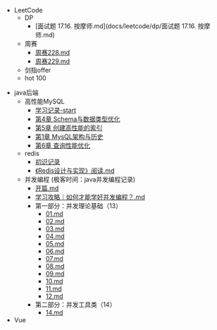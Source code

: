* LeetCode
    * DP
        -  [面试题 17.16. 按摩师.md](docs/leetcode/dp/面试题 17.16. 按摩师.md) 
    * 周赛
        *  [周赛228.md](docs/weekly/228)
        *   [周赛229.md](docs/weekly/229.md) 
    * 剑指offer
    * hot 100

- java后端
  - 高性能MySQL
    -  [学习记录-start](docs/mysql/01.md) 
    -  [第4章 Schema与数据类型优化](docs/mysql/02.md) 
    -  [第5章 创建高性能的索引](docs/mysql/03.md) 
    -  [第1章 MysQL架构与历史](docs/mysql/04.md) 
    -  [第6章 查询性能优化](docs/mysql/05.md) 
  - redis
    -  [初识记录](docs/redis/introduction.md) 
    -  [《Redis设计与实现》阅读.md](docs/redis/《Redis设计与实现》阅读.md) 
  - 并发编程 (极客时间：java并发编程记录)
    -  [开篇.md](docs/concurent/序言.md) 
    -  [学习攻略｜如何才能学好并发编程？.md](docs/concurent/学习攻略｜如何才能学好并发编程？.md) 
    - 第一部分：并发理论基础（13）
      -  [01.md](docs/concurent/01.md) 
      -  [02.md](docs/concurent/02.md) 
      -  [03.md](docs/concurent/03.md) 
      -  [04.md](docs/concurent/04.md) 
      -  [05.md](docs/concurent/05.md) 
      -   [06.md](docs/concurent/06.md) 
      -   [07.md](docs/concurent/07.md) 
      -   [08.md](docs/concurent/08.md) 
      -   [09.md](docs/concurent/09.md) 
      -   [10.md](docs/concurent/10.md) 
      -   [11.md](docs/concurent/11.md)  
      -  [12.md](docs/concurent/12.md) 
    -  第二部分：并发工具类（14）
       -   [14.md](docs/concurent/14.md) 
- Vue



